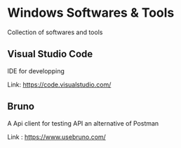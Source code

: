 # Windows Softwares & Tools
Collection of softwares and tools 

## Visual Studio Code
IDE for developping

Link: https://code.visualstudio.com/

## Bruno
A Api client for testing API an alternative of Postman 

Link : https://www.usebruno.com/

